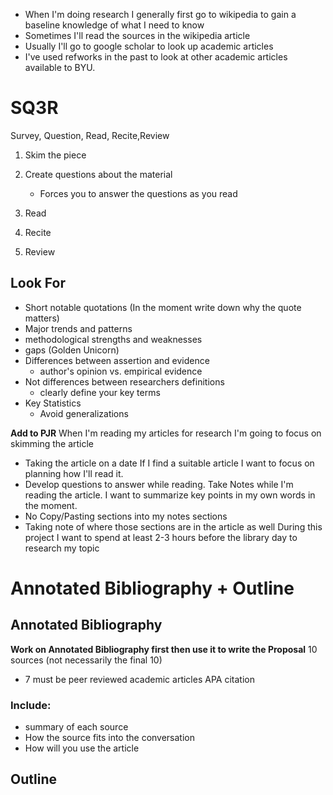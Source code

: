 - When I'm doing research I generally first go to wikipedia to gain a baseline knowledge of what I need to know
- Sometimes I'll read the sources in the wikipedia article
- Usually I'll go to google scholar to look up academic articles
- I've used refworks in the past to look at other academic articles available to BYU.

# SQ3R
Survey, Question, Read, Recite,Review

1. Skim the piece

2. Create questions about the material
	- Forces you to answer the questions as you read
3. Read
4. Recite
5. Review
## Look For
- Short notable quotations (In the moment write down why the quote matters)
- Major trends and patterns
- methodological strengths and weaknesses
- gaps (Golden Unicorn)
- Differences between assertion and evidence
	- author's opinion vs. empirical evidence
- Not differences between researchers definitions
	- clearly define your key terms
- Key Statistics
	- Avoid generalizations


**Add to PJR**
When I'm reading my articles for research I'm going to focus on skimming the article
- Taking the article on a date 
If I find a suitable article I want to focus on planning how I'll read it.
- Develop questions to answer while reading. 
Take Notes while I'm reading the article.
I want to summarize key points in my own words in the moment.
- No Copy/Pasting sections into my notes sections
- Taking note of where those sections are in the article as well
During this project I want to spend at least 2-3 hours before the library day to research my topic


# Annotated Bibliography + Outline
## Annotated Bibliography
**Work on Annotated Bibliography first then use it to write the Proposal**
10 sources (not necessarily the final 10)
- 7 must be peer reviewed academic articles
APA citation
### Include:
- summary of each source
- How the source fits into the conversation
- How will you use the article

## Outline
